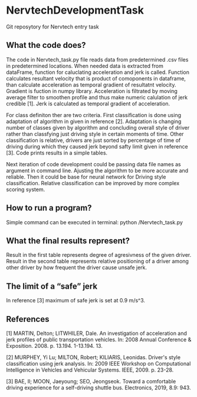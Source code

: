 # NervtechDevelopmentTask
Git reposytory for Nervtech entry task 
 
##  What the code does?
The code in Nervtech_task.py file reads data from predetermined .csv files in predetermined locations.
When needed data is extracted from dataFrame, function for caluclating acceleration and jerk is called.
Function calculates resultant velocity that is product of comoponents in dataframe, than calculate acceleration as temporal gradient of resultatnt velocity.
Gradient is fuction in numpy library. Acceleration is filtrated by moving average filter to smoothen profile and thus make numeric calulation of jerk credible [1].
Jerk is calculated as temporal gradient of acceleration. 

For class definiton ther are two criteria. First classification is done using adaptation of algorithm in given in reference [2]. 
Adaptation is changing number of classes given by algorithm and concluding overall style of driver rather than classfying just driving style in certain moments of time.
Other classification is relative, drivers are just sorted by percentage of time of driving during which they caused jerk beyond safty limit given in reference [3].
Code prints results in a simple tables.

Next iteration of code development could be passing data file names as argument in command line. Ajusting the algorithm to be more accurate and reliable.
Then it could be base for neural network for Driving style classification. Relative classification can be improved by more complex scoring system.


## How to run a program?
Simple command can be executed in terminal:
python <path>/Nervtech_task.py

 
## What the final results represent?
Result in the first table represents degree of agresivness of the given driver. 
Result in the second table represents relative positioning of a driver among other driver by how frequent the driver cause unsafe jerk.
 
 
## The limit of a “safe” jerk
In reference [3] maximum of safe jerk is set at 0.9 m/s^3. 
 
## References
 
  [1] MARTIN, Delton; LITWHILER, Dale. An investigation of acceleration and jerk profiles of public transportation vehicles. 
     In: 2008 Annual Conference & Exposition. 2008. p. 13.194. 1-13.194. 13.
 
  [2] MURPHEY, Yi Lu; MILTON, Robert; KILIARIS, Leonidas. Driver's style classification using jerk analysis. 
      In: 2009 IEEE Workshop on Computational Intelligence in Vehicles and        Vehicular Systems. IEEE, 2009. p. 23-28.
 
  [3] BAE, Il; MOON, Jaeyoung; SEO, Jeongseok. Toward a comfortable driving experience for a self-driving shuttle bus. Electronics, 2019, 8.9: 943.



 




